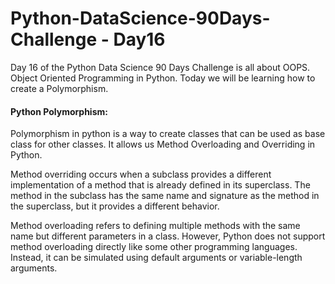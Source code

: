 # Python-DataScience-90Days-Challenge - Day16

Day 16 of the Python Data Science 90 Days Challenge is all about OOPS. Object Oriented Programming in Python. Today we will be learning how to create a Polymorphism.

#### Python Polymorphism:
Polymorphism in python  is a way to create classes that can be used as base class for other classes. It allows us Method Overloading and Overriding in Python.

Method overriding occurs when a subclass provides a different implementation of a method that is already defined in its superclass. The method in the subclass has the same name and signature as the method in the superclass, but it provides a different behavior.

Method overloading refers to defining multiple methods with the same name but different parameters in a class. However, Python does not support method overloading directly like some other programming languages. Instead, it can be simulated using default arguments or variable-length arguments.